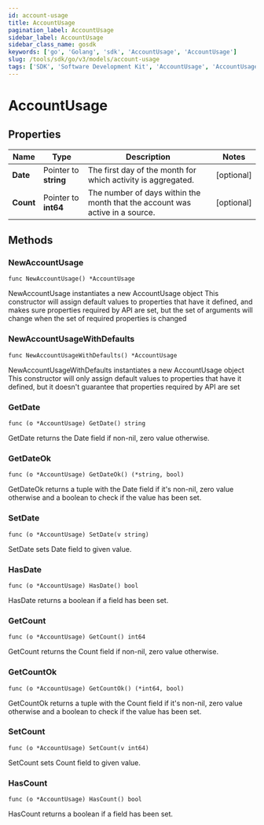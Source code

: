 ```yaml
---
id: account-usage
title: AccountUsage
pagination_label: AccountUsage
sidebar_label: AccountUsage
sidebar_class_name: gosdk
keywords: ['go', 'Golang', 'sdk', 'AccountUsage', 'AccountUsage']
slug: /tools/sdk/go/v3/models/account-usage
tags: ['SDK', 'Software Development Kit', 'AccountUsage', 'AccountUsage']
---
```


# AccountUsage

## Properties

| Name | Type | Description | Notes |
| --- | --- | --- | --- |
| **Date** | Pointer to **string** | The first day of the month for which activity is aggregated. | [optional] |
| **Count** | Pointer to **int64** | The number of days within the month that the account was active in a source. | [optional] |

## Methods

### NewAccountUsage

`func NewAccountUsage() *AccountUsage`

NewAccountUsage instantiates a new AccountUsage object This constructor will assign default values to properties that have it defined, and makes sure properties required by API are set, but the set of arguments will change when the set of required properties is changed

### NewAccountUsageWithDefaults

`func NewAccountUsageWithDefaults() *AccountUsage`

NewAccountUsageWithDefaults instantiates a new AccountUsage object This constructor will only assign default values to properties that have it defined, but it doesn't guarantee that properties required by API are set

### GetDate

`func (o *AccountUsage) GetDate() string`

GetDate returns the Date field if non-nil, zero value otherwise.

### GetDateOk

`func (o *AccountUsage) GetDateOk() (*string, bool)`

GetDateOk returns a tuple with the Date field if it's non-nil, zero value otherwise and a boolean to check if the value has been set.

### SetDate

`func (o *AccountUsage) SetDate(v string)`

SetDate sets Date field to given value.

### HasDate

`func (o *AccountUsage) HasDate() bool`

HasDate returns a boolean if a field has been set.

### GetCount

`func (o *AccountUsage) GetCount() int64`

GetCount returns the Count field if non-nil, zero value otherwise.

### GetCountOk

`func (o *AccountUsage) GetCountOk() (*int64, bool)`

GetCountOk returns a tuple with the Count field if it's non-nil, zero value otherwise and a boolean to check if the value has been set.

### SetCount

`func (o *AccountUsage) SetCount(v int64)`

SetCount sets Count field to given value.

### HasCount

`func (o *AccountUsage) HasCount() bool`

HasCount returns a boolean if a field has been set.
